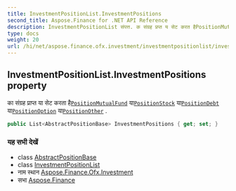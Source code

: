 ```yaml
---
title: InvestmentPositionList.InvestmentPositions
second_title: Aspose.Finance for .NET API Reference
description: InvestmentPositionList संपत्त. क संग्रह प्रप्त य सेट करत हैPositionMutualFund यPositionStock यPositionDebt यPositionOption यPositionOther .
type: docs
weight: 20
url: /hi/net/aspose.finance.ofx.investment/investmentpositionlist/investmentpositions/
---
```

## InvestmentPositionList.InvestmentPositions property

का संग्रह प्राप्त या सेट करता है[`PositionMutualFund`](../../positionmutualfund/) या[`PositionStock`](../../positionstock/) या[`PositionDebt`](../../positiondebt/) या[`PositionOption`](../../positionoption/) या[`PositionOther`](../../positionother/) .

```csharp
public List<AbstractPositionBase> InvestmentPositions { get; set; }
```

### यह सभी देखें

* class [AbstractPositionBase](../../abstractpositionbase/)
* class [InvestmentPositionList](../)
* नाम स्थान [Aspose.Finance.Ofx.Investment](../../investmentpositionlist/)
* सभा [Aspose.Finance](../../../)


